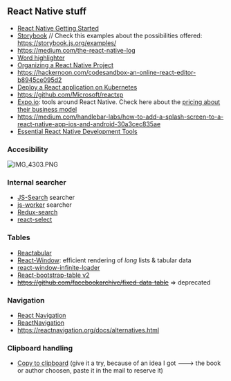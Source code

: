 ## React Native stuff

* [React Native Getting Started](http://facebook.github.io/react-native/docs/getting-started.html)
* [Storybook](https://github.com/storybooks/storybook)   // Check this examples about the possibilities offered: https://storybook.js.org/examples/
* https://medium.com/the-react-native-log
* [Word highlighter](https://github.com/bvaughn/react-highlight-words)
* [Organizing a React Native Project](https://medium.com/the-react-native-log/organizing-a-react-native-project-9514dfadaa0)
* https://hackernoon.com/codesandbox-an-online-react-editor-b8945ce095d2
* [Deploy a React application on Kubernetes](https://github.com/IBM/deploy-react-kubernetes)
* https://github.com/Microsoft/reactxp
* [Expo.io](https://expo.io/): tools around React Native. Check here about the [pricing about their business model](https://docs.expo.io/versions/latest/introduction/faq)
* https://medium.com/handlebar-labs/how-to-add-a-splash-screen-to-a-react-native-app-ios-and-android-30a3cec835ae
* [Essential React Native Development Tools](https://instabug.com/blog/react-native-development/)

### Accesibility
![IMG_4303.PNG](https://bitbucket.org/repo/5qRy4oR/images/579521404-IMG_4303.PNG)

### Internal searcher
* [JS-Search](https://github.com/bvaughn/js-search)  searcher
* [js-worker](https://github.com/bvaughn/js-worker-search) searcher
* [Redux-search](https://bvaughn.github.io/redux-search/)
* [react-select](https://github.com/JedWatson/react-select/)

### Tables
* [Reactabular](https://github.com/reactabular/reactabular)
* [React-Window](https://github.com/bvaughn/react-window): efficient rendering of _long_ lists & tabular data
* [react-window-infinite-loader](https://github.com/bvaughn/react-window-infinite-loader)
* [React-bootstrap-table v2](https://github.com/react-bootstrap-table/react-bootstrap-table2)
* ~~https://github.com/facebookarchive/fixed-data-table~~ => deprecated

### Navigation
* [React Navigation](https://github.com/react-navigation/)
* [ReactNavigation](https://reactnavigation.org/)
* https://reactnavigation.org/docs/alternatives.html

### Clipboard handling
* [Copy to clipboard](https://medium.com/the-react-native-log/react-native-basics-copy-to-clipboard-86023cda4175)  (give it a try, because of an idea I got ---> the book or author choosen, paste it in the mail to reserve it)

